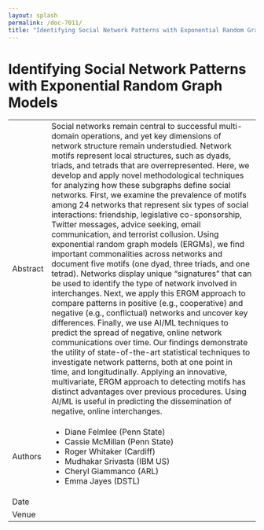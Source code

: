 ```yaml
---
layout: splash
permalink: /doc-7011/
title: "Identifying Social Network Patterns with Exponential Random Graph Models"
---
```


# Identifying Social Network Patterns with Exponential Random Graph Models 

<table>
    <tbody>
    <tr>
        <td>Abstract</td>
        <td>Social networks remain central to successful multi-domain operations, and yet key dimensions of network structure remain understudied. Network motifs represent local structures, such as dyads, triads, and tetrads that are overrepresented. Here, we develop and apply novel methodological techniques for analyzing how these subgraphs define social networks. First, we examine the prevalence of motifs among 24 networks that represent six types of social interactions: friendship, legislative co-sponsorship, Twitter messages, advice seeking, email communication, and terrorist collusion. Using exponential random graph models (ERGMs), we find important commonalities across networks and document five motifs (one dyad, three triads, and one tetrad). Networks display unique “signatures” that can be used to identify the type of network involved in interchanges. Next, we apply this ERGM approach to compare patterns in positive (e.g., cooperative) and negative (e.g., conflictual) networks and uncover key differences. Finally, we use AI/ML techniques to predict the spread of negative, online network communications over time. Our findings demonstrate the utility of state-of-the-art statistical techniques to investigate network patterns, both at one point in time, and longitudinally. Applying an innovative, multivariate, ERGM approach to detecting motifs has distinct advantages over previous procedures. Using AI/ML is useful in predicting the dissemination of negative, online interchanges.</td>
    </tr>
    <tr>
        <td>Authors</td>
        <td>
            <ul>
                 <li>Diane Felmlee (Penn State)</li>
                 <li>Cassie McMillan (Penn State)</li>
                 <li>Roger Whitaker (Cardiff)</li>
                 <li>Mudhakar Srivasta (IBM US)</li>
                 <li>Cheryl Giammanco (ARL)</li>
                <li>Emma Jayes (DSTL)</li>
            </ul>
        </td>
    </tr>
    <tr>
        <td>Date</td>
        <td></td>
    </tr>
    <tr>
        <td>Venue</td>
        <td></td>
        </tr>
    </tbody>
</table>
